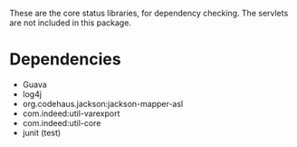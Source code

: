 These are the core status libraries, for dependency checking. The servlets are
not included in this package.

# Dependencies
- Guava
- log4j
- org.codehaus.jackson:jackson-mapper-asl
- com.indeed:util-varexport
- com.indeed:util-core
- junit (test)
